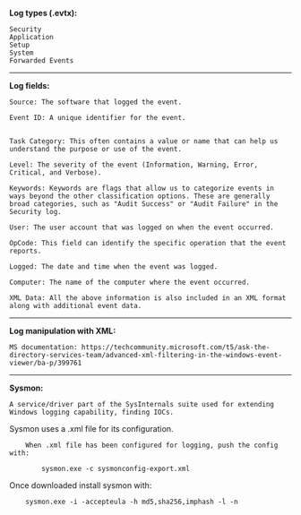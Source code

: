 
**Log types (.evtx):** 

	Security
	Application
	Setup
	System
	Forwarded Events


-----------------------------------------

**Log fields:** 

	Source: The software that logged the event.
    
    Event ID: A unique identifier for the event.
    
    
    Task Category: This often contains a value or name that can help us understand the purpose or use of the event.
    
    Level: The severity of the event (Information, Warning, Error, Critical, and Verbose).
    
    Keywords: Keywords are flags that allow us to categorize events in ways beyond the other classification options. These are generally broad categories, such as "Audit Success" or "Audit Failure" in the Security log.
    
    User: The user account that was logged on when the event occurred.
    
    OpCode: This field can identify the specific operation that the event reports.
    
    Logged: The date and time when the event was logged.
    
    Computer: The name of the computer where the event occurred.
    
    XML Data: All the above information is also included in an XML format along with additional event data.


-----------------------------------------

**Log manipulation with XML:**

	MS documentation: https://techcommunity.microsoft.com/t5/ask-the-directory-services-team/advanced-xml-filtering-in-the-windows-event-viewer/ba-p/399761


-----------------------------------------


**Sysmon:** 

	A service/driver part of the SysInternals suite used for extending Windows logging capability, finding IOCs. 
	
Sysmon uses a .xml file for its configuration. 
		
		When .xml file has been configured for logging, push the config with:
			
			sysmon.exe -c sysmonconfig-export.xml
	
Once downloaded install sysmon with:
		
		sysmon.exe -i -accepteula -h md5,sha256,imphash -l -n


